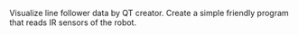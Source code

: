 Visualize line follower data by QT creator. Create a simple friendly program that reads IR sensors of the robot.

